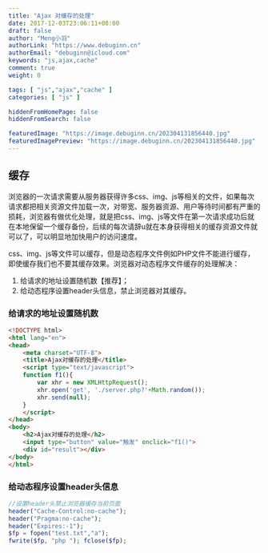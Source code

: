 ```yaml
---
title: "Ajax 对缓存的处理"
date: 2017-12-03T23:06:11+08:00
draft: false
author: "Meng小羽"
authorLink: "https://www.debuginn.cn"
authorEmail: "debuginn@icloud.com"
keywords: "js,ajax,cache"
comment: true
weight: 0

tags: [ "js","ajax","cache" ]
categories: [ "js" ]

hiddenFromHomePage: false
hiddenFromSearch: false

featuredImage: "https://image.debuginn.cn/202304131856440.jpg"
featuredImagePreview: "https://image.debuginn.cn/202304131856440.jpg"
---
```


## 缓存

浏览器的一次请求需要从服务器获得许多css、img、js等相关的文件，如果每次请求都把相关资源文件加载一次，对带宽、服务器资源、用户等待时间都有严重的损耗，浏览器有做优化处理，就是把css、img、js等文件在第一次请求成功后就在本地保留一个缓存备份，后续的每次请辞u就在本身获得相关的缓存资源文件就可以了，可以明显地加快用户的访问速度。

css、img、js等文件可以缓存，但是动态程序文件例如PHP文件不能进行缓存，即使缓存我们也不要其缓存效果。浏览器对动态程序文件缓存的处理解决：

1. 给请求的地址设置随机数【推荐】； 
2. 给动态程序设置header头信息，禁止浏览器对其缓存。

### 给请求的地址设置随机数

```html
<!DOCTYPE html> 
<html lang="en"> 
<head>     
    <meta charset="UTF-8">     
    <title>Ajax对缓存的处理</title>     
    <script type="text/javascript">         
    function f1(){        
        var xhr = new XMLHttpRequest();      
        xhr.open('get', './server.php?'+Math.random());             
        xhr.send(null);         
    }     
    </script> 
</head> 
<body>     
    <h2>Ajax对缓存的处理</h2>     
    <input type="button" value="触发" onclick="f1()">     
    <div id="result"></div> 
</body> 
</html>
```

### 给动态程序设置header头信息

```php
//设置header头禁止浏览器缓存当前页面 
header("Cache-Control:no-cache"); 
header("Pragma:no-cache"); 
header("Expires:-1"); 
$fp = fopen("test.txt","a"); 
fwrite($fp, "php "); fclose($fp);
```